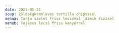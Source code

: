 ```yaml
---
date: 2021-05-31
soup: Zöldségkrémleves tortilla chipsszel
menua: Tarja szelet friss lecsóval jázmin rizzsel
menub: Tojásos lecsó friss kenyérrel
---
```

